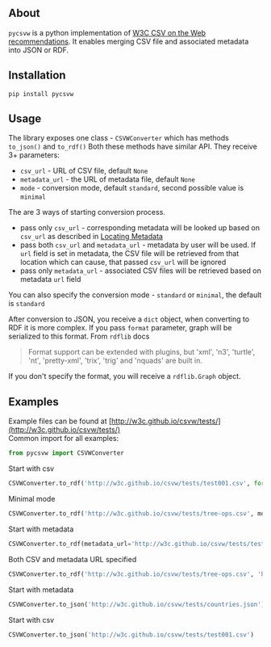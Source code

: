 ## About

`pycsvw` is a python implementation of [W3C CSV on the Web recommendations](http://w3c.github.io/csvw/).
It enables merging CSV file and associated metadata into JSON or RDF.

## Installation

```
pip install pycsvw
```

## Usage

The library exposes one class - `CSVWConverter` which has methods `to_json()` and `to_rdf()`
Both these methods have similar API. They receive 3+ parameters: 
* `csv_url` - URL of CSV file, default `None`
* `metadata_url` - the URL of metadata file, default `None`
* `mode` - conversion mode, default `standard`, second possible value is `minimal`

The are 3 ways of starting conversion process. 
* pass only `csv_url` - corresponding metadata will be looked up based on `csv_url` as described in [Locating Metadata](https://www.w3.org/TR/2015/REC-tabular-data-model-20151217/#locating-metadata)
* pass both `csv_url` and `metadata_url` - metadata by user will be used. If `url` field is set in metadata, the CSV file will be retrieved from that location which can cause, that passed `csv_url` will be ignored
* pass only `metadata_url` - associated CSV files will be retrieved based on metadata `url` field  

You can also specify the conversion mode - `standard` or `minimal`, the default is `standard`  

After conversion to JSON, you receive a `dict` object, when converting to RDF it is more complex.
If you pass `format` parameter, graph will be serialized to this format. 
From `rdflib` docs
> Format support can be extended with plugins, but 'xml', 'n3', 'turtle', 'nt', 'pretty-xml', 'trix', 'trig' and 'nquads' are built in.

If you don't specify the format, you will receive a `rdflib.Graph` object. 

## Examples
Example files can be found at [http://w3c.github.io/csvw/tests/](http://w3c.github.io/csvw/tests/)  
Common import for all examples:
```python
from pycsvw import CSVWConverter
```

Start with csv
```python
CSVWConverter.to_rdf('http://w3c.github.io/csvw/tests/test001.csv', format='ttl')
```

Minimal mode
```python
CSVWConverter.to_rdf('http://w3c.github.io/csvw/tests/tree-ops.csv', mode='minimal', format='ttl')
```

Start with metadata
```python
CSVWConverter.to_rdf(metadata_url='http://w3c.github.io/csvw/tests/test188-metadata.json', format='ttl')
```

Both CSV and metadata URL specified
```python
CSVWConverter.to_rdf('http://w3c.github.io/csvw/tests/tree-ops.csv', 'http://w3c.github.io/csvw/tests/tree-ops.csv', format='ttl')
```

Start with metadata
```python
CSVWConverter.to_json('http://w3c.github.io/csvw/tests/countries.json')
```

Start with csv
```python
CSVWConverter.to_json('http://w3c.github.io/csvw/tests/test001.csv')
```
